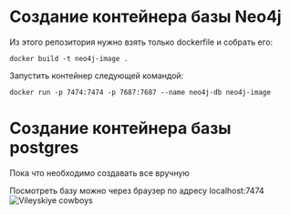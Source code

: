 # Создание контейнера базы Neo4j

Из этого репозитория нужно взять только dockerfile и собрать его: 

```
docker build -t neo4j-image .
```

Запустить контейнер следующей командой: 

```
docker run -p 7474:7474 -p 7687:7687 --name neo4j-db neo4j-image
```

# Создание контейнера базы postgres

Пока что необходимо создавать все вручную

Посмотреть базу можно через браузер по адресу localhost:7474
<img src="https://i.scdn.co/image/ab67616d0000b2730ce52f4ba340a1e459e6a978" Title="Vileyskiye cowboys">
